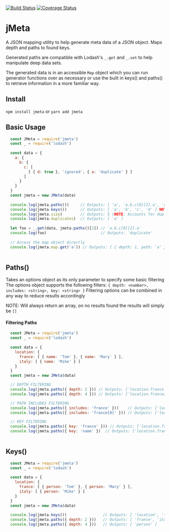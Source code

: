 [![Build Status](https://travis-ci.com/SWoskowiak/jMeta.svg?branch=master)](https://travis-ci.com/SWoskowiak/jMeta)
[![Coverage Status](https://coveralls.io/repos/github/SWoskowiak/jMeta/badge.svg?branch=master)](https://coveralls.io/github/SWoskowiak/jMeta?branch=master)

# jMeta
A JSON mapping utility to help generate meta data of a JSON object. Maps depth and paths to found keys.

Generated paths are compatible with Lodash's `_.get` and `_.set` to help manipulate deep data sets.

The generated data is in an accessible `Map` object which you can run generator functions over as necessary or use the built in keys() and paths() to retrieve information in a more familiar way.

## Install

`npm install jmeta` or `yarn add jmeta`

## Basic Usage 
```javascript
  const JMeta = require('jmeta')
  const _ = require('lodash')
  
  const data = {
    a: {
      b: {
        c: [
          [ { d: true }, 'ignored', { a: 'duplicate' } ]
        ]
      }
    }
  }
  const jmeta = new JMeta(data)
  
  console.log(jmeta.paths())     // Outputs: [ 'a', 'a.b.c[0][2].a', 'a.b', 'a.b.c', 'a.b.c[0][0].d' ]
  console.log(jmeta.keys())      // Outputs: [ 'a', 'b', 'c', 'd' ] NOTE: Unique keys
  console.log(jmeta.size)        // Outputs: 5 (NOTE: Accounts for duplicate found keys)
  console.log(jmeta.duplicates)  // Outputs: [ 'a' ]
  
  let foo = _.get(data, jmeta.paths()[1]) // 'a.b.c[0][2].a'
  console.log(foo)                        // Outputs: 'duplicate'
  
  // Access the map object directly
  console.log(jmeta.map.get('a')) // Outputs: [ { depth: 1, path: 'a' }, { depth: 6, path: 'a.b.c[0][2].a' } ]
  
```

## Paths()
Takes an options object as its only parameter to specify some basic filtering
The options object supports the following filters: `{ depth: <number>, includes: <string>, key: <string> }`
Filtering options can be combined in any way to reduce results accordingly

NOTE: Will always return an array, on no results found the results will simply be `[]`
#### Filtering Paths
```javascript
  const JMeta = require('jmeta')
  const _ = require('lodash')
  
  const data = {
    location: {
      france: [ { name: 'Tom' }, { name: 'Mary' } ],
      italy: [ { name: 'Mike' } ]
    }
  }
  const jmeta = new JMeta(data)

  // DEPTH FILTERING
  console.log(jmeta.paths({ depth: 2 })) // Outputs: ['location.france', 'location.italy']
  console.log(jmeta.paths({ depth: 4 })) // Outputs: ['location.france[0].name', 'location.france[1].name', 'location.italy[0].name']

  // PATH INCLUDES FILTERING
  console.log(jmeta.paths({ includes: 'france' }))    // Outputs: ['location.france', 'location.france[0].name', 'location.france[1].name']
  console.log(jmeta.paths({ includes: 'france[0]' })) // Outputs: ['location.france[0].name']

  // KEY FILTERING
  console.log(jmeta.paths({ key: 'france' })) // Outputs: ['location.france']
  console.log(jmeta.paths({ key: 'name' })  // Outputs: ['location.france[0].name', 'location.france[1].name', 'location.italy[0].name']
  
```
## Keys()
```javascript
  const JMeta = require('jmeta')
  const _ = require('lodash')
  
  const data = {
    location: {
      france: [ { person: 'Tom' }, { person: 'Mary' } ],
      italy: [ { person: 'Mike' } ]
    }
  }
  const jmeta = new JMeta(data)
  
  console.log(jmeta.keys())                // Outputs: [ 'location', 'france', 'person', 'italy' ] NOTE: Returns unique found keys only
  console.log(jmeta.paths({ depth: 2 }))   // Outputs: [ 'france', 'italy' ]
  console.log(jmeta.paths({ depth: 4 }))   // Outputs: [ 'person' ]
  
```
